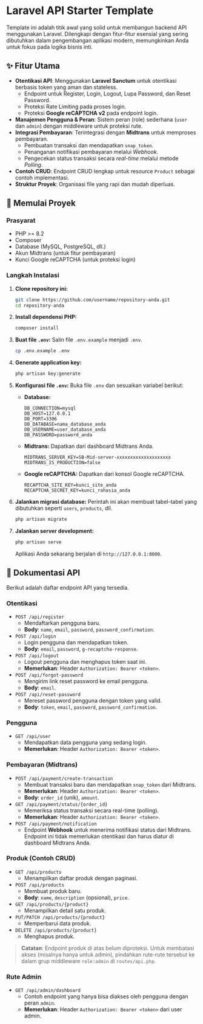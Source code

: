 # Laravel API Starter Template

Template ini adalah titik awal yang solid untuk membangun backend API menggunakan Laravel. Dilengkapi dengan fitur-fitur esensial yang sering dibutuhkan dalam pengembangan aplikasi modern, memungkinkan Anda untuk fokus pada logika bisnis inti.

## ✨ Fitur Utama

- **Otentikasi API**: Menggunakan **Laravel Sanctum** untuk otentikasi berbasis token yang aman dan stateless.
  - Endpoint untuk Register, Login, Logout, Lupa Password, dan Reset Password.
  - Proteksi Rate Limiting pada proses login.
  - Proteksi **Google reCAPTCHA v2** pada endpoint login.
- **Manajemen Pengguna & Peran**: Sistem peran (role) sederhana (`user` dan `admin`) dengan middleware untuk proteksi rute.
- **Integrasi Pembayaran**: Terintegrasi dengan **Midtrans** untuk memproses pembayaran.
  - Pembuatan transaksi dan mendapatkan `snap_token`.
  - Penanganan notifikasi pembayaran melalui *Webhook*.
  - Pengecekan status transaksi secara *real-time* melalui metode *Polling*.
- **Contoh CRUD**: Endpoint CRUD lengkap untuk resource `Product` sebagai contoh implementasi.
- **Struktur Proyek**: Organisasi file yang rapi dan mudah diperluas.

## 🚀 Memulai Proyek

### Prasyarat
- PHP >= 8.2
- Composer
- Database (MySQL, PostgreSQL, dll.)
- Akun Midtrans (untuk fitur pembayaran)
- Kunci Google reCAPTCHA (untuk proteksi login)

### Langkah Instalasi

1.  **Clone repository ini:**
    ```bash
    git clone https://github.com/username/repository-anda.git
    cd repository-anda
    ```

2.  **Install dependensi PHP:**
    ```bash
    composer install
    ```

3.  **Buat file `.env`:**
    Salin file `.env.example` menjadi `.env`.
    ```bash
    cp .env.example .env
    ```

4.  **Generate application key:**
    ```bash
    php artisan key:generate
    ```

5.  **Konfigurasi file `.env`:**
    Buka file `.env` dan sesuaikan variabel berikut:
    - **Database:**
      ```env
      DB_CONNECTION=mysql
      DB_HOST=127.0.0.1
      DB_PORT=3306
      DB_DATABASE=nama_database_anda
      DB_USERNAME=user_database_anda
      DB_PASSWORD=password_anda
      ```
    - **Midtrans:**
      Dapatkan dari dashboard Midtrans Anda.
      ```env
      MIDTRANS_SERVER_KEY=SB-Mid-server-xxxxxxxxxxxxxxxxxxxx
      MIDTRANS_IS_PRODUCTION=false
      ```
    - **Google reCAPTCHA:**
      Dapatkan dari konsol Google reCAPTCHA.
      ```env
      RECAPTCHA_SITE_KEY=kunci_site_anda
      RECAPTCHA_SECRET_KEY=kunci_rahasia_anda
      ```

6.  **Jalankan migrasi database:**
    Perintah ini akan membuat tabel-tabel yang dibutuhkan seperti `users`, `products`, dll.
    ```bash
    php artisan migrate
    ```

7.  **Jalankan server development:**
    ```bash
    php artisan serve
    ```
    Aplikasi Anda sekarang berjalan di `http://127.0.0.1:8000`.

## 📖 Dokumentasi API

Berikut adalah daftar endpoint API yang tersedia.

### Otentikasi

*   `POST /api/register`
    - Mendaftarkan pengguna baru.
    - **Body**: `name`, `email`, `password`, `password_confirmation`.
*   `POST /api/login`
    - Login pengguna dan mendapatkan token.
    - **Body**: `email`, `password`, `g-recaptcha-response`.
*   `POST /api/logout`
    - Logout pengguna dan menghapus token saat ini.
    - **Memerlukan**: Header `Authorization: Bearer <token>`.
*   `POST /api/forgot-password`
    - Mengirim link reset password ke email pengguna.
    - **Body**: `email`.
*   `POST /api/reset-password`
    - Mereset password pengguna dengan token yang valid.
    - **Body**: `token`, `email`, `password`, `password_confirmation`.

### Pengguna

*   `GET /api/user`
    - Mendapatkan data pengguna yang sedang login.
    - **Memerlukan**: Header `Authorization: Bearer <token>`.

### Pembayaran (Midtrans)

*   `POST /api/payment/create-transaction`
    - Membuat transaksi baru dan mendapatkan `snap_token` dari Midtrans.
    - **Memerlukan**: Header `Authorization: Bearer <token>`.
    - **Body**: `order_id` (unik), `amount`.
*   `GET /api/payment/status/{order_id}`
    - Memeriksa status transaksi secara real-time (polling).
    - **Memerlukan**: Header `Authorization: Bearer <token>`.
*   `POST /api/payment/notification`
    - Endpoint **Webhook** untuk menerima notifikasi status dari Midtrans. Endpoint ini tidak memerlukan otentikasi dan harus diatur di dashboard Midtrans Anda.

### Produk (Contoh CRUD)

*   `GET /api/products`
    - Menampilkan daftar produk dengan paginasi.
*   `POST /api/products`
    - Membuat produk baru.
    - **Body**: `name`, `description` (opsional), `price`.
*   `GET /api/products/{product}`
    - Menampilkan detail satu produk.
*   `PUT/PATCH /api/products/{product}`
    - Memperbarui data produk.
*   `DELETE /api/products/{product}`
    - Menghapus produk.

> **Catatan**: Endpoint produk di atas belum diproteksi. Untuk membatasi akses (misalnya hanya untuk admin), pindahkan rute-rute tersebut ke dalam grup middleware `role:admin` di `routes/api.php`.

### Rute Admin

*   `GET /api/admin/dashboard`
    - Contoh endpoint yang hanya bisa diakses oleh pengguna dengan peran `admin`.
    - **Memerlukan**: Header `Authorization: Bearer <token>` dari user admin.

